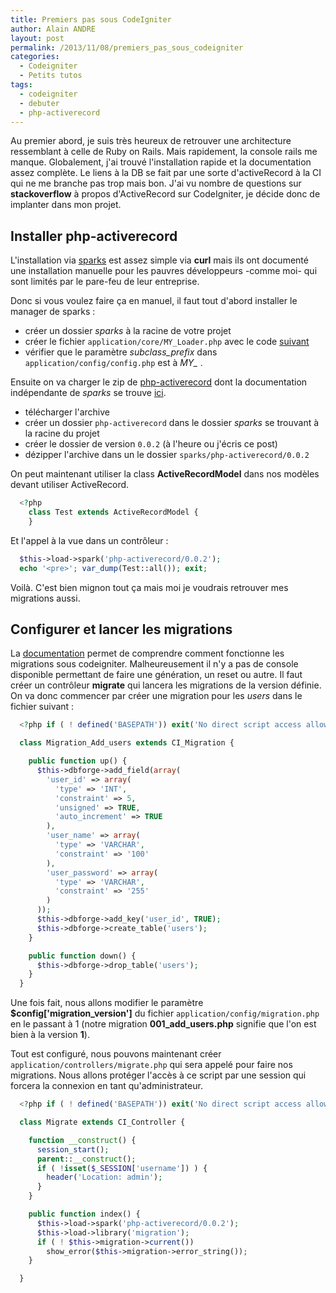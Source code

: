 ```yaml
---
title: Premiers pas sous CodeIgniter
author: Alain ANDRE
layout: post
permalink: /2013/11/08/premiers_pas_sous_codeigniter
categories:
  - Codeigniter
  - Petits tutos
tags:
  - codeigniter
  - debuter
  - php-activerecord
---
```

Au premier abord, je suis très heureux de retrouver une architecture ressemblant à celle de Ruby on Rails. Mais rapidement, la console rails me manque. Globalement, j'ai trouvé l'installation rapide et la documentation assez complète. Le liens à la DB se fait par une sorte d'activeRecord à la CI qui ne me branche pas trop mais bon. J'ai vu nombre de questions sur **stackoverflow** à propos d'ActiveRecord sur CodeIgniter, je décide donc de implanter dans mon projet.

## Installer php-activerecord

L'installation via [sparks][1] est assez simple via **curl** mais ils ont documenté une installation manuelle pour les pauvres développeurs -comme moi- qui sont limités par le pare-feu de leur entreprise.

Donc si vous voulez faire ça en manuel, il faut tout d'abord installer le manager de sparks :

*   créer un dossier *sparks* à la racine de votre projet
*   créer le fichier `application/core/MY_Loader.php` avec le code [suivant][2]
*   vérifier que le paramètre *subclass_prefix* dans `application/config/config.php` est à *MY_* .

Ensuite on va charger le zip de [php-activerecord][1] dont la documentation indépendante de *sparks* se trouve [ici][3].

*   télécharger l'archive
*   créer un dossier `php-activerecord` dans le dossier *sparks* se trouvant à la racine du projet
*   créer le dossier de version `0.0.2` (à l'heure ou j'écris ce post)
*   dézipper l'archive dans un le dossier `sparks/php-activerecord/0.0.2`

On peut maintenant utiliser la class **ActiveRecordModel** dans nos modèles devant utiliser ActiveRecord.
```php
  <?php
    class Test extends ActiveRecordModel {
    }
```

Et l'appel à la vue dans un contrôleur :
```php
  $this->load->spark('php-activerecord/0.0.2');
  echo '<pre>'; var_dump(Test::all()); exit;
```

Voilà. C'est bien mignon tout ça mais moi je voudrais retrouver mes migrations aussi.

## Configurer et lancer les migrations

La [documentation][4] permet de comprendre comment fonctionne les migrations sous codeigniter. Malheureusement il n'y a pas de console disponible permettant de faire une génération, un reset ou autre. Il faut créer un contrôleur **migrate** qui lancera les migrations de la version définie. On va donc commencer par créer une migration pour les *users* dans le fichier suivant :
```php application/migrations/001_add_users.php
  <?php if ( ! defined('BASEPATH')) exit('No direct script access allowed');

  class Migration_Add_users extends CI_Migration {

    public function up() {
      $this->dbforge->add_field(array(
        'user_id' => array(
          'type' => 'INT',
          'constraint' => 5,
          'unsigned' => TRUE,
          'auto_increment' => TRUE
        ),
        'user_name' => array(
          'type' => 'VARCHAR',
          'constraint' => '100'
        ),
        'user_password' => array(
          'type' => 'VARCHAR',
          'constraint' => '255'
        )
      ));
      $this->dbforge->add_key('user_id', TRUE);
      $this->dbforge->create_table('users');
    }

    public function down() {
      $this->dbforge->drop_table('users');
    }
  }
```

Une fois fait, nous allons modifier le paramètre **$config['migration_version']** du fichier `application/config/migration.php` en le passant à 1 (notre migration **001\_add\_users.php** signifie que l'on est bien à la version **1**).

Tout est configuré, nous pouvons maintenant créer `application/controllers/migrate.php` qui sera appelé pour faire nos migrations. Nous allons protéger l'accès à ce script par une session qui forcera la connexion en tant qu'administrateur.
```php
  <?php if ( ! defined('BASEPATH')) exit('No direct script access allowed');

  class Migrate extends CI_Controller {

    function __construct() {
      session_start();
      parent::__construct();
      if ( !isset($_SESSION['username']) ) {
        header('Location: admin');
      }
    }

    public function index() {
      $this->load->spark('php-activerecord/0.0.2');
      $this->load->library('migration');
      if ( ! $this->migration->current())
        show_error($this->migration->error_string());
    }

  }
```

 [1]: http://getsparks.org/packages/php-activerecord/versions/HEAD/show
 [2]: http://getsparks.org/static/install/MY_Loader.php.txt
 [3]: http://phpactiverecord.com/projects/main/wiki
 [4]: http://ellislab.com/codeigniter/user-guide/libraries/migration.html
